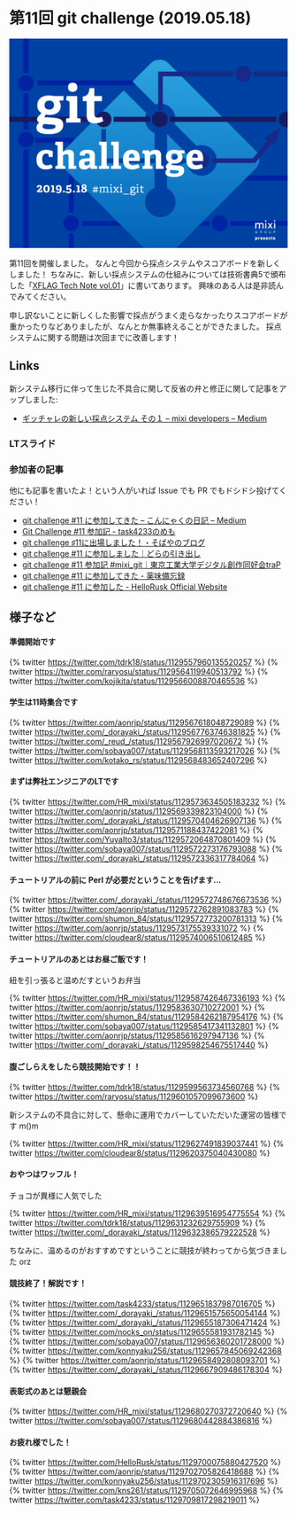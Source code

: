 # 第11回 git challenge (2019.05.18)

![](../images/11/mgc11.png)

第11回を開催しました。
なんと今回から採点システムやスコアボードを新しくしました！
ちなみに、新しい採点システムの仕組みについては技術書典5で頒布した「[XFLAG Tech Note vol.01](https://speakerdeck.com/mixi_engineers/xflag-tech-note-vol-dot-01)」に書いてあります。
興味のある人は是非読んでみてください。

申し訳ないことに新しくした影響で採点がうまく走らなかったりスコアボードが重かったりなどありましたが、なんとか無事終えることができたました。
採点システムに関する問題は次回までに改善します！

## Links

新システム移行に伴って生じた不具合に関して反省の弁と修正に関して記事をアップしました:

- [ギッチャレの新しい採点システム その１ – mixi developers – Medium](https://medium.com/mixi-developers/mgc-with-git-plantation-part1-7b9387059366)

### LTスライド

<div style="max-width: 500px">
<script async class="speakerdeck-embed" data-id="daac9540072a4411a5a364f05d875599" data-ratio="1.33333333333333" src="//speakerdeck.com/assets/embed.js"></script>
</div>

### 参加者の記事

他にも記事を書いたよ！という人がいれば Issue でも PR でもドシドシ投げてください！

- [git challenge #11 に参加してきた – こんにゃくの日記 – Medium](https://medium.com/こんにゃくの日記/b43dc6483e3d)
- [Git Challenge #11 参加記 - task4233のめも](https://task4233.hatenablog.com/entry/2019/05/19/122206)
- [git challenge ♯11に出場しました！・そばやのブログ](https://sobaya007.github.io/2019/05/18/git-challenge-11に出場しました/)
- [git challenge #11 に参加しました｜どらの引き出し](https://blog.minoru.dev/2019/git-challenge/)
- [git challenge #11 参加記 #mixi_git｜東京工業大学デジタル創作同好会traP](https://trap.jp/post/717/)
- [git challenge #11 に参加してきた - 薬味備忘録](https://www.aonori.dev/entry/2019/05/22/152414)
- [git challenge #11 に参加した - HelloRusk Official Website](https://hellorusk.net/blog/2019/05/18/)

## 様子など

#### 準備開始です

{% twitter https://twitter.com/tdrk18/status/1129557960135520257 %}
{% twitter https://twitter.com/raryosu/status/1129564119940513792 %}
{% twitter https://twitter.com/kojikita/status/1129566008870465536 %}

#### 学生は11時集合です

{% twitter https://twitter.com/aonrjp/status/1129567618048729089 %}
{% twitter https://twitter.com/_dorayaki_/status/1129567763746381825 %}
{% twitter https://twitter.com/_reud_/status/1129567926997020672 %}
{% twitter https://twitter.com/sobaya007/status/1129568113593217026 %}
{% twitter https://twitter.com/kotako_rs/status/1129568483652407296 %}


#### まずは弊社エンジニアのLTです

{% twitter https://twitter.com/HR_mixi/status/1129573634505183232 %}
{% twitter https://twitter.com/aonrjp/status/1129569339823104000 %}
{% twitter https://twitter.com/_dorayaki_/status/1129570404626907136 %}
{% twitter https://twitter.com/aonrjp/status/1129571188437422081 %}
{% twitter https://twitter.com/YuyaIto3/status/1129572064870801409 %}
{% twitter https://twitter.com/sobaya007/status/1129572273176793088 %}
{% twitter https://twitter.com/_dorayaki_/status/1129572336317784064 %}

#### チュートリアルの前に Perl が必要だということを告げます...

{% twitter https://twitter.com/_dorayaki_/status/1129572748676673536 %}
{% twitter https://twitter.com/aonrjp/status/1129572762891083783 %}
{% twitter https://twitter.com/shumon_84/status/1129572773200781313 %}
{% twitter https://twitter.com/aonrjp/status/1129573175539331072 %}
{% twitter https://twitter.com/cloudear8/status/1129574006510612485 %}

#### チュートリアルのあとはお昼ご飯です！

紐を引っ張ると温めだすというお弁当

{% twitter https://twitter.com/HR_mixi/status/1129587426467336193 %}
{% twitter https://twitter.com/aonrjp/status/1129583630710272001 %}
{% twitter https://twitter.com/shumon_84/status/1129584262187954176 %}
{% twitter https://twitter.com/sobaya007/status/1129585417341132801 %}
{% twitter https://twitter.com/aonrjp/status/1129585616297947136 %}
{% twitter https://twitter.com/_dorayaki_/status/1129598254675517440 %}

#### 腹ごしらえをしたら競技開始です！！

{% twitter https://twitter.com/tdrk18/status/1129599563734560768 %}
{% twitter https://twitter.com/raryosu/status/1129601057099673600 %}

新システムの不具合に対して、懸命に運用でカバーしていただいた運営の皆様です m()m

{% twitter https://twitter.com/HR_mixi/status/1129627491839037441 %}
{% twitter https://twitter.com/cloudear8/status/1129620375040430080 %}

#### おやつはワッフル！

チョコが異様に人気でした

{% twitter https://twitter.com/HR_mixi/status/1129639516954775554 %}
{% twitter https://twitter.com/tdrk18/status/1129631232629755909 %}
{% twitter https://twitter.com/_dorayaki_/status/1129632386579222528 %}

ちなみに、温めるのがおすすめですということに競技が終わってから気づきました orz

#### 競技終了！解説です！

{% twitter https://twitter.com/task4233/status/1129651837987016705 %}
{% twitter https://twitter.com/_dorayaki_/status/1129651575650054144 %}
{% twitter https://twitter.com/_dorayaki_/status/1129655187306471424 %}
{% twitter https://twitter.com/nocks_on/status/1129655581931782145 %}
{% twitter https://twitter.com/sobaya007/status/1129656360201728000 %}
{% twitter https://twitter.com/konnyaku256/status/1129657845069242368 %}
{% twitter https://twitter.com/aonrjp/status/1129658492808093701 %}
{% twitter https://twitter.com/_dorayaki_/status/1129667909486178304 %}

#### 表彰式のあとは懇親会

{% twitter https://twitter.com/HR_mixi/status/1129680270372720640 %}
{% twitter https://twitter.com/sobaya007/status/1129680442884386816 %}

#### お疲れ様でした！

{% twitter https://twitter.com/HelloRusk/status/1129700075880427520 %}
{% twitter https://twitter.com/aonrjp/status/1129702705826418688 %}
{% twitter https://twitter.com/konnyaku256/status/1129702305916317696 %}
{% twitter https://twitter.com/kns261/status/1129705072646995968 %}
{% twitter https://twitter.com/task4233/status/1129709817298219011 %}
